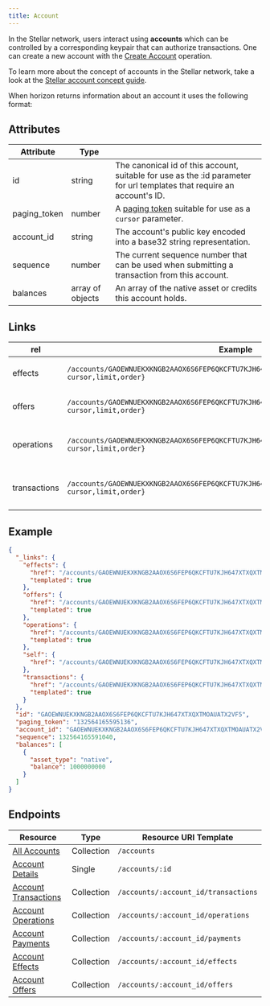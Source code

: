 ```yaml
---
title: Account
---
```


In the Stellar network, users interact using **accounts** which can be controlled by a corresponding keypair that can authorize transactions. One can create a new account with the [Create Account](./operation.md#create-account) operation.

To learn more about the concept of accounts in the Stellar network, take a look at the [Stellar account concept guide](https://www.stellar.org/developers/learn/concepts/accounts.html).

When horizon returns information about an account it uses the following format:

## Attributes
| Attribute    | Type             |                                                                                                                        |
|--------------|------------------|------------------------------------------------------------------------------------------------------------------------|
| id           | string           | The canonical id of this account, suitable for use as the :id parameter for url templates that require an account's ID. |
| paging_token | number           | A [paging token](./page.md) suitable for use as a `cursor` parameter.                                                                |
| account_id      | string           | The account's public key encoded into a base32 string representation.                                                    |
| sequence     | number           | The current sequence number that can be used when submitting a transaction from this account.                           |
| balances     | array of objects | An array of the native asset or credits this account holds.                                                          |

## Links
| rel          | Example                                                                                           | Description                                                | `templated` |
|--------------|---------------------------------------------------------------------------------------------------|------------------------------------------------------------|-------------|
| effects      | `/accounts/GAOEWNUEKXKNGB2AAOX6S6FEP6QKCFTU7KJH647XTXQXTMOAUATX2VF5/effects/{?cursor,limit,order}`      | The [effects](./effect.md) related to this account           | true        |
| offers       | `/accounts/GAOEWNUEKXKNGB2AAOX6S6FEP6QKCFTU7KJH647XTXQXTMOAUATX2VF5/offers/{?cursor,limit,order}`       | The [offers](./offer.md) related to this account             | true        |
| operations   | `/accounts/GAOEWNUEKXKNGB2AAOX6S6FEP6QKCFTU7KJH647XTXQXTMOAUATX2VF5/operations/{?cursor,limit,order}`   | The [operations](./operation.md) related to this account     | true        |
| transactions | `/accounts/GAOEWNUEKXKNGB2AAOX6S6FEP6QKCFTU7KJH647XTXQXTMOAUATX2VF5/transactions/{?cursor,limit,order}` | The [transactions](./transaction.md) related to this account | true        |


## Example

```json
{
  "_links": {
    "effects": {
      "href": "/accounts/GAOEWNUEKXKNGB2AAOX6S6FEP6QKCFTU7KJH647XTXQXTMOAUATX2VF5/effects/{?cursor,limit,order}",
      "templated": true
    },
    "offers": {
      "href": "/accounts/GAOEWNUEKXKNGB2AAOX6S6FEP6QKCFTU7KJH647XTXQXTMOAUATX2VF5/offers/{?cursor,limit,order}",
      "templated": true
    },
    "operations": {
      "href": "/accounts/GAOEWNUEKXKNGB2AAOX6S6FEP6QKCFTU7KJH647XTXQXTMOAUATX2VF5/operations/{?cursor,limit,order}",
      "templated": true
    },
    "self": {
      "href": "/accounts/GAOEWNUEKXKNGB2AAOX6S6FEP6QKCFTU7KJH647XTXQXTMOAUATX2VF5"
    },
    "transactions": {
      "href": "/accounts/GAOEWNUEKXKNGB2AAOX6S6FEP6QKCFTU7KJH647XTXQXTMOAUATX2VF5/transactions/{?cursor,limit,order}",
      "templated": true
    }
  },
  "id": "GAOEWNUEKXKNGB2AAOX6S6FEP6QKCFTU7KJH647XTXQXTMOAUATX2VF5",
  "paging_token": "132564165595136",
  "account_id": "GAOEWNUEKXKNGB2AAOX6S6FEP6QKCFTU7KJH647XTXQXTMOAUATX2VF5",
  "sequence": 132564165591040,
  "balances": [
    {
      "asset_type": "native",
      "balance": 1000000000
    }
  ]
}
```

## Endpoints

| Resource                 | Type       | Resource URI Template                |
|--------------------------|------------|--------------------------------------|
| [All Accounts](../accounts-all.md)         | Collection | `/accounts`                          |
| [Account Details](../accounts-single.md)      | Single     | `/accounts/:id`                      |
| [Account Transactions](../transactions-for-account.md) | Collection | `/accounts/:account_id/transactions` |
| [Account Operations](../operations-for-account.md)   | Collection | `/accounts/:account_id/operations`   |
| [Account Payments](../payments-for-account.md)     | Collection | `/accounts/:account_id/payments`     |
| [Account Effects](../effects-for-account.md)      | Collection | `/accounts/:account_id/effects`      |
| [Account Offers](../offers-for-account.md)       | Collection | `/accounts/:account_id/offers`       |
